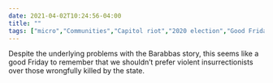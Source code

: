```yaml
---
date: 2021-04-02T10:24:56-04:00
title: ""
tags: ["micro","Communities","Capitol riot","2020 election","Good Friday","liturgical calendar"]
---
```

Despite the underlying problems with the Barabbas story, this seems like a good Friday to remember that we shouldn’t prefer violent insurrectionists over those wrongfully killed by the state.
